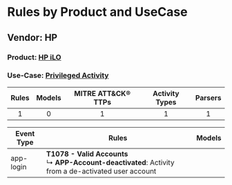 Rules by Product and UseCase
============================
Vendor: HP
----------
### Product: [HP iLO](../ds_hp_hp_ilo.md)
### Use-Case: [Privileged Activity](../../../../UseCases/uc_privileged_activity.md)

| Rules | Models | MITRE ATT&CK® TTPs | Activity Types | Parsers |
|:-----:|:------:|:------------------:|:--------------:|:-------:|
|   1   |   0    |         1          |       1        |    1    |

| Event Type | Rules    | Models |
| ---------- | ---- | ------ |
| app-login  | <b>T1078 - Valid Accounts</b><br> ↳ <b>APP-Account-deactivated</b>: Activity from a de-activated user account |        |